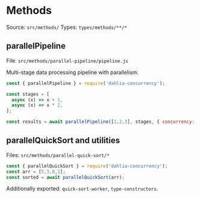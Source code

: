 # Methods

Source: `src/methods/`
Types: `types/methods/**/*`

## parallelPipeline
File: `src/methods/parallel-pipeline/pipeline.js`

Multi-stage data processing pipeline with parallelism.

```js
const { parallelPipeline } = require('dahlia-concurrency');

const stages = [
  async (x) => x + 1,
  async (x) => x * 2,
];

const results = await parallelPipeline([1,2,3], stages, { concurrency: 2 });
```

## parallelQuickSort and utilities
Files: `src/methods/parallel-quick-sort/*`

```js
const { parallelQuickSort } = require('dahlia-concurrency');
const arr = [5,3,8,1];
const sorted = await parallelQuickSort(arr);
```

Additionally exported: `quick-sort-worker`, `type-constructors`.
